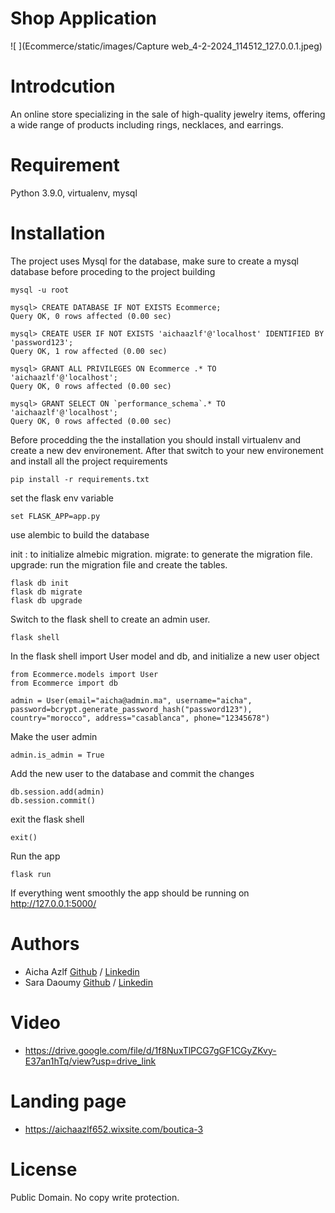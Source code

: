 # Shop Application
![ ](Ecommerce/static/images/Capture web_4-2-2024_114512_127.0.0.1.jpeg)

# Introdcution
An online store specializing in the sale of high-quality jewelry items, offering a wide range of products including rings, necklaces, and earrings.

# Requirement

Python 3.9.0, virtualenv, mysql

# Installation

The project uses Mysql for the database, make sure to create a mysql database before proceding to the project building

````
mysql -u root

mysql> CREATE DATABASE IF NOT EXISTS Ecommerce;
Query OK, 0 rows affected (0.00 sec)

mysql> CREATE USER IF NOT EXISTS 'aichaazlf'@'localhost' IDENTIFIED BY 'password123';
Query OK, 1 row affected (0.00 sec)

mysql> GRANT ALL PRIVILEGES ON Ecommerce .* TO 'aichaazlf'@'localhost';
Query OK, 0 rows affected (0.00 sec)

mysql> GRANT SELECT ON `performance_schema`.* TO 'aichaazlf'@'localhost';
Query OK, 0 rows affected (0.00 sec)
````

Before procedding the the installation you should install virtualenv and create a new dev environement.
After that switch to your new environement and install all the project requirements

```
pip install -r requirements.txt
```

set the flask env variable
```
set FLASK_APP=app.py
```
use alembic to build the database

init : to initialize almebic migration. 
migrate: to generate the migration file. 
upgrade: run the migration file and create the tables. 

```
flask db init
flask db migrate
flask db upgrade
```
Switch to the flask shell to create an admin user.
```
flask shell
```

In the flask shell import User model and db, and initialize a new user object

```
from Ecommerce.models import User
from Ecommerce import db

admin = User(email="aicha@admin.ma", username="aicha", password=bcrypt.generate_password_hash("password123"), country="morocco", address="casablanca", phone="12345678")
```
Make the user admin
```
admin.is_admin = True
```
Add the new user to the database and commit the changes
```
db.session.add(admin)
db.session.commit()
```
exit the flask shell
```
exit()
```
Run the app

```
flask run
```

If everything went smoothly the app should be running on http://127.0.0.1:5000/

# Authors
* Aicha Azlf [Github](https://github.com/aicha652) / [Linkedin](https://www.linkedin.com/in/aicha-azlf-099148189/)
* Sara Daoumy [Github](https://github.com/sara-dme) / [Linkedin](https://www.linkedin.com/in/sara-dme-2899b6270)

# Video
* https://drive.google.com/file/d/1f8NuxTlPCG7gGF1CGyZKvy-E37an1hTq/view?usp=drive_link

# Landing page
* https://aichaazlf652.wixsite.com/boutica-3

# License
Public Domain. No copy write protection.